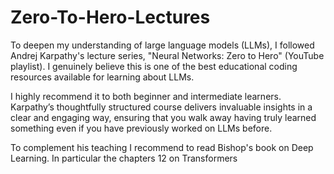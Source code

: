 # Zero-To-Hero-Lectures

To deepen my understanding of large language models (LLMs), I followed Andrej Karpathy's lecture series, "Neural Networks: Zero to Hero" (YouTube playlist). I genuinely believe this is one of the best educational coding resources available for learning about LLMs.

I highly recommend it to both beginner and intermediate learners. Karpathy’s thoughtfully structured course delivers invaluable insights in a clear and engaging way, ensuring that you walk away having truly learned something even if you have previously worked on LLMs before.

To complement his teaching I recommend to read Bishop's book on Deep Learning. In particular the chapters 12 on Transformers
